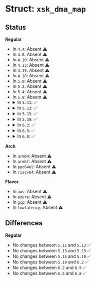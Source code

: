 # Struct: <code>xsk_dma_map</code>

## Status
<b>Regular</b>
<ul>
<li>
In <code>4.4</code>: Absent ⚠️
</li>
<li>
In <code>4.8</code>: Absent ⚠️
</li>
<li>
In <code>4.10</code>: Absent ⚠️
</li>
<li>
In <code>4.13</code>: Absent ⚠️
</li>
<li>
In <code>4.15</code>: Absent ⚠️
</li>
<li>
In <code>4.18</code>: Absent ⚠️
</li>
<li>
In <code>5.0</code>: Absent ⚠️
</li>
<li>
In <code>5.3</code>: Absent ⚠️
</li>
<li>
In <code>5.4</code>: Absent ⚠️
</li>
<li>
In <code>5.8</code>: Absent ⚠️
</li>
<li>
<details>
<summary>In <code>5.11</code>: ✅</summary>

```c
struct xsk_dma_map {
    dma_addr_t *dma_pages;
    struct device *dev;
    struct net_device *netdev;
    refcount_t users;
    struct list_head list;
    u32 dma_pages_cnt;
    bool dma_need_sync;
};
```
</details>
</li>
<li>
<details>
<summary>In <code>5.13</code>: ✅</summary>

```c
struct xsk_dma_map {
    dma_addr_t *dma_pages;
    struct device *dev;
    struct net_device *netdev;
    refcount_t users;
    struct list_head list;
    u32 dma_pages_cnt;
    bool dma_need_sync;
};
```
</details>
</li>
<li>
<details>
<summary>In <code>5.15</code>: ✅</summary>

```c
struct xsk_dma_map {
    dma_addr_t *dma_pages;
    struct device *dev;
    struct net_device *netdev;
    refcount_t users;
    struct list_head list;
    u32 dma_pages_cnt;
    bool dma_need_sync;
};
```
</details>
</li>
<li>
<details>
<summary>In <code>5.19</code>: ✅</summary>

```c
struct xsk_dma_map {
    dma_addr_t *dma_pages;
    struct device *dev;
    struct net_device *netdev;
    refcount_t users;
    struct list_head list;
    u32 dma_pages_cnt;
    bool dma_need_sync;
};
```
</details>
</li>
<li>
<details>
<summary>In <code>6.2</code>: ✅</summary>

```c
struct xsk_dma_map {
    dma_addr_t *dma_pages;
    struct device *dev;
    struct net_device *netdev;
    refcount_t users;
    struct list_head list;
    u32 dma_pages_cnt;
    bool dma_need_sync;
};
```
</details>
</li>
<li>
<details>
<summary>In <code>6.5</code>: ✅</summary>

```c
struct xsk_dma_map {
    dma_addr_t *dma_pages;
    struct device *dev;
    struct net_device *netdev;
    refcount_t users;
    struct list_head list;
    u32 dma_pages_cnt;
    bool dma_need_sync;
};
```
</details>
</li>
<li>
<details>
<summary>In <code>6.8</code>: ✅</summary>

```c
struct xsk_dma_map {
    dma_addr_t *dma_pages;
    struct device *dev;
    struct net_device *netdev;
    refcount_t users;
    struct list_head list;
    u32 dma_pages_cnt;
    bool dma_need_sync;
};
```
</details>
</li>
</ul>
<b>Arch</b>
<ul>
<li>
In <code>arm64</code>: Absent ⚠️
</li>
<li>
In <code>armhf</code>: Absent ⚠️
</li>
<li>
In <code>ppc64el</code>: Absent ⚠️
</li>
<li>
In <code>riscv64</code>: Absent ⚠️
</li>
</ul>
<b>Flavor</b>
<ul>
<li>
In <code>aws</code>: Absent ⚠️
</li>
<li>
In <code>azure</code>: Absent ⚠️
</li>
<li>
In <code>gcp</code>: Absent ⚠️
</li>
<li>
In <code>lowlatency</code>: Absent ⚠️
</li>
</ul>

## Differences
<b>Regular</b>
<ul>
<li>
No changes between <code>5.11</code> and <code>5.13</code> ✅
</li>
<li>
No changes between <code>5.13</code> and <code>5.15</code> ✅
</li>
<li>
No changes between <code>5.15</code> and <code>5.19</code> ✅
</li>
<li>
No changes between <code>5.19</code> and <code>6.2</code> ✅
</li>
<li>
No changes between <code>6.2</code> and <code>6.5</code> ✅
</li>
<li>
No changes between <code>6.5</code> and <code>6.8</code> ✅
</li>
</ul>
